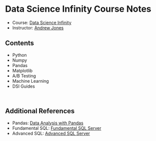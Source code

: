 # Data Science Infinity Course Notes
- Course: [Data Science Infinity](https://data-science-infinity.teachable.com/)
- Instructor: [Andrew Jones](https://www.linkedin.com/in/andrew-jones-dsi/)

## Contents
- Python
- Numpy
- Pandas
- Matplotlib
- A/B Testing
- Machine Learning
- DSI Guides

<br>

## Additional References
- Pandas: [Data Analysis with Pandas]()
- Fundamental SQL: [Fundamental SQL Server](https://github.com/nareyes/education/tree/main/fundamental_sql_server)
- Advanced SQL: [Advanced SQL Server]()